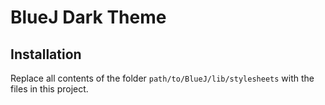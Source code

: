 # BlueJ Dark Theme

## Installation

Replace all contents of the folder ```path/to/BlueJ/lib/stylesheets``` with the files in this project.

